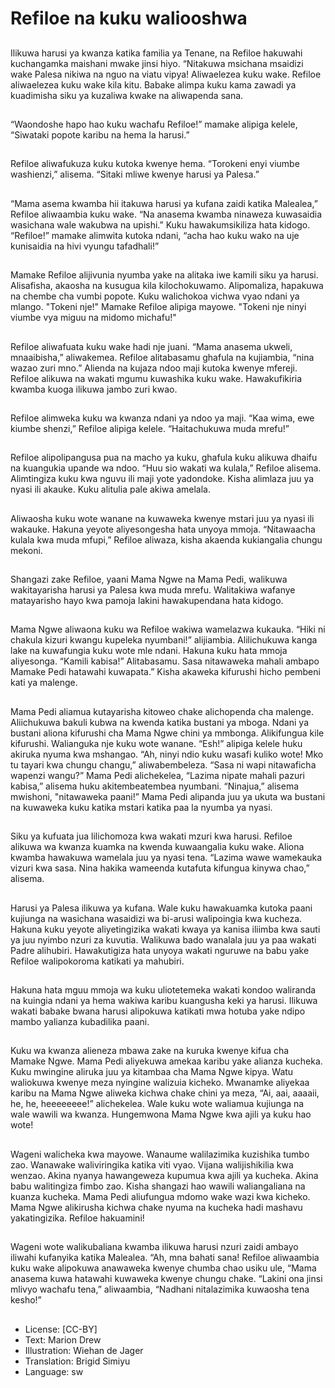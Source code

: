 # Refiloe na kuku waliooshwa

##
Ilikuwa harusi ya kwanza katika familia ya Tenane, na
Refiloe hakuwahi kuchangamka maishani mwake jinsi
hiyo.
“Nitakuwa msichana msaidizi wake Palesa nikiwa na
nguo na viatu vipya! Aliwaelezea kuku wake.
Refiloe aliwaelezea kuku wake kila kitu.
Babake alimpa kuku kama zawadi ya kuadimisha siku
ya kuzaliwa kwake na aliwapenda sana.


##
“Waondoshe hapo hao kuku
wachafu Refiloe!” mamake alipiga
kelele, “Siwataki popote karibu na
hema la harusi.”


##
Refiloe aliwafukuza kuku kutoka
kwenye hema. “Torokeni enyi
viumbe washienzi,” alisema. “Sitaki
mliwe kwenye harusi ya Palesa.”


##
“Mama asema kwamba hii itakuwa harusi ya kufana
zaidi katika Malealea,” Refiloe aliwaambia kuku
wake. “Na anasema kwamba ninaweza kuwasaidia
wasichana wale wakubwa na upishi.” Kuku
hawakumsikiliza hata kidogo. “Refiloe!” mamake
alimwita kutoka ndani, “acha hao kuku wako na uje
kunisaidia na hivi vyungu tafadhali!”


##

##
Mamake Refiloe alijivunia nyumba yake na alitaka iwe kamili siku
ya harusi. Alisafisha, akaosha na kusugua kila kilochokuwamo.
Alipomaliza, hapakuwa na chembe cha vumbi popote. Kuku
walichokoa vichwa vyao ndani ya mlango. "Tokeni nje!" Mamake
Refiloe alipiga mayowe. "Tokeni nje ninyi viumbe vya miguu na
midomo michafu!"


##
Refiloe aliwafuata kuku wake hadi nje juani. “Mama
anasema ukweli, mnaaibisha,” aliwakemea. Refiloe
alitabasamu ghafula na kujiambia, “nina wazao zuri
mno.” Alienda na kujaza ndoo maji kutoka kwenye
mfereji. Refiloe alikuwa na wakati mgumu kuwashika
kuku wake. Hawakufikiria kwamba kuoga ilikuwa
jambo zuri kwao.


##
Refiloe alimweka kuku wa kwanza
ndani ya ndoo ya maji.
“Kaa wima, ewe kiumbe shenzi,”
Refiloe alipiga kelele.
“Haitachukuwa muda mrefu!”


##
Refiloe alipolipangusa pua na macho ya kuku,
ghafula kuku alikuwa dhaifu na kuangukia upande wa
ndoo. “Huu sio wakati wa kulala,” Refiloe alisema.
Alimtingiza kuku kwa nguvu ili maji yote yadondoke.
Kisha alimlaza juu ya nyasi ili akauke. Kuku alitulia
pale akiwa amelala.


##
Aliwaosha kuku wote wanane na kuwaweka kwenye
mstari juu ya nyasi ili wakauke. Hakuna yeyote
aliyesongesha hata unyoya mmoja. “Nitawaacha
kulala kwa muda mfupi,” Refiloe aliwaza, kisha
akaenda kukiangalia chungu mekoni.


##
Shangazi zake Refiloe, yaani Mama
Ngwe na Mama Pedi, walikuwa
wakitayarisha harusi ya Palesa kwa
muda mrefu.
Walitakiwa wafanye matayarisho
hayo kwa pamoja lakini
hawakupendana hata kidogo.


##
Mama Ngwe aliwaona kuku wa Refiloe wakiwa
wamelazwa kukauka. “Hiki ni chakula kizuri kwangu
kupeleka nyumbani!” alijiambia. Alilichukuwa kanga
lake na kuwafungia kuku wote mle ndani.
Hakuna kuku hata mmoja aliyesonga. “Kamili
kabisa!” Alitabasamu. Sasa nitawaweka mahali
ambapo Mamake Pedi hatawahi kuwapata.” Kisha
akaweka kifurushi hicho pembeni kati ya malenge.


##
Mama Pedi aliamua kutayarisha kitoweo chake alichopenda cha
malenge. Aliichukuwa bakuli kubwa na kwenda katika bustani ya
mboga. Ndani ya bustani aliona kifurushi cha Mama Ngwe chini ya
mmbonga. Alikifungua kile kifurushi. Walianguka nje kuku wote
wanane. “Esh!” alipiga kelele huku akiruka nyuma kwa mshangao.
“Ah, ninyi ndio kuku wasafi kuliko wote! Mko tu tayari kwa chungu
changu,” aliwabembeleza. “Sasa ni wapi nitawaficha wapenzi
wangu?” Mama Pedi alichekelea, “Lazima nipate mahali pazuri
kabisa,” alisema huku akitembeatembea nyumbani. “Ninajua,”
alisema mwishoni, "nitawaweka paani!” Mama Pedi alipanda juu
ya ukuta wa bustani na kuwaweka kuku katika mstari katika paa la
nyumba ya nyasi.


##

##
Siku ya kufuata jua lilichomoza kwa wakati mzuri kwa harusi.
Refiloe alikuwa wa kwanza kuamka na kwenda kuwaangalia kuku
wake. Aliona kwamba hawakuwa wamelala juu ya nyasi tena.
“Lazima wawe wamekauka vizuri kwa sasa. Nina hakika
wameenda kutafuta kifungua kinywa chao,” alisema.


##
Harusi ya Palesa ilikuwa ya kufana. Wale kuku
hawakuamka kutoka paani kujiunga na wasichana
wasaidizi wa bi-arusi walipoingia kwa kucheza.
Hakuna kuku yeyote aliyetingizika wakati kwaya ya
kanisa iliimba kwa sauti ya juu nyimbo nzuri za
kuvutia. Walikuwa bado wanalala juu ya paa wakati
Padre alihubiri. Hawakutigiza hata unyoya wakati
nguruwe na babu yake Refiloe walipokoroma katikati
ya mahubiri.


##
Hakuna hata mguu mmoja wa kuku uliotetemeka
wakati kondoo waliranda na kuingia ndani ya hema
wakiwa karibu kuangusha keki ya harusi.
Ilikuwa wakati babake bwana harusi alipokuwa
katikati mwa hotuba yake ndipo mambo yalianza
kubadilika paani.


##
Kuku wa kwanza alieneza mbawa zake na kuruka kwenye kifua cha
Mamake Ngwe. Mama Pedi aliyekuwa amekaa karibu yake alianza
kucheka. Kuku mwingine aliruka juu ya kitambaa cha Mama Ngwe
kipya.
Watu waliokuwa kwenye meza nyingine walizuia kicheko.
Mwanamke aliyekaa karibu na Mama Ngwe aliweka kichwa chake
chini ya meza, “Ai, aai, aaaaii, he, he, heeeeeeee!” alichekelea.
Wale kuku wote waliamua kujiunga na wale wawili wa kwanza.
Hungemwona Mama Ngwe kwa ajili ya kuku hao wote!


##

##
Wageni walicheka kwa mayowe. Wanaume walilazimika kuzishika
tumbo zao. Wanawake waliviringika katika viti vyao. Vijana
walijishikilia kwa wenzao. Akina nyanya hawangeweza kupumua
kwa ajili ya kucheka. Akina babu walitingiza fimbo zao.
Kisha shangazi hao wawili waliangaliana na kuanza kucheka.
Mama Pedi aliufungua mdomo wake wazi kwa kicheko. Mama
Ngwe alikirusha kichwa chake nyuma na kucheka hadi mashavu
yakatingizika. Refiloe hakuamini!


##

##
Wageni wote walikubaliana kwamba ilikuwa harusi nzuri zaidi
ambayo iliwahi kufanyika katika Malealea. “Ah, mna bahati sana!
Refiloe aliwaambia kuku wake alipokuwa anawaweka kwenye
chumba chao usiku ule, “Mama anasema kuwa hatawahi
kuwaweka kwenye chungu chake. “Lakini ona jinsi mlivyo wachafu
tena,” aliwaambia, “Nadhani nitalazimika kuwaosha tena kesho!”


##

##
* License: [CC-BY]
* Text: Marion Drew
* Illustration: Wiehan de Jager
* Translation: Brigid Simiyu
* Language: sw
